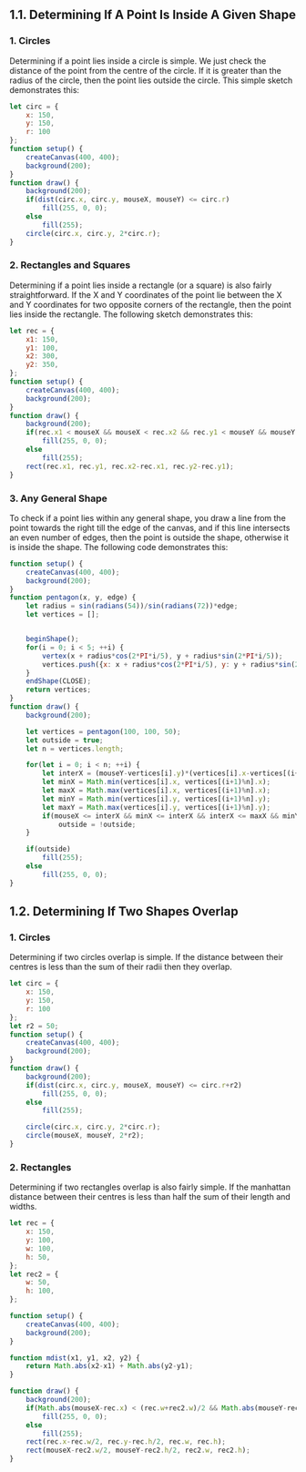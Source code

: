## 1.1. Determining If A Point Is Inside A Given Shape

### 1. Circles

Determining if a point lies inside a circle is simple. We just check the distance of the point from the centre of the circle. If it is greater than the radius of the circle, then the point lies outside the circle. This simple sketch demonstrates this:

```js
let circ = {
    x: 150,
    y: 150,
    r: 100
};
function setup() {
    createCanvas(400, 400);
    background(200);
}
function draw() {
    background(200);
    if(dist(circ.x, circ.y, mouseX, mouseY) <= circ.r)
        fill(255, 0, 0);
    else
        fill(255);
    circle(circ.x, circ.y, 2*circ.r);
}
```

### 2. Rectangles and Squares

Determining if a point lies inside a rectangle (or a square) is also fairly straightforward. If the X and Y coordinates of the point lie between the X and Y coordinates for two opposite corners of the rectangle, then the point lies inside the rectangle. The following sketch demonstrates this:

```js
let rec = {
    x1: 150,
    y1: 100,
    x2: 300,
    y2: 350,
};
function setup() {
    createCanvas(400, 400);
    background(200);
}
function draw() {
    background(200);
    if(rec.x1 < mouseX && mouseX < rec.x2 && rec.y1 < mouseY && mouseY < rec.y2)
        fill(255, 0, 0);
    else
        fill(255);
    rect(rec.x1, rec.y1, rec.x2-rec.x1, rec.y2-rec.y1);
}
```

### 3. Any General Shape

To check if a point lies within any general shape, you draw a line from the point towards the right till the edge of the canvas, and if this line intersects an even number of edges, then the point is outside the shape, otherwise it is inside the shape. The following code demonstrates this:

```js
function setup() {
    createCanvas(400, 400);
    background(200);
}
function pentagon(x, y, edge) {
    let radius = sin(radians(54))/sin(radians(72))*edge;
    let vertices = [];


    beginShape();
    for(i = 0; i < 5; ++i) {
        vertex(x + radius*cos(2*PI*i/5), y + radius*sin(2*PI*i/5));
        vertices.push({x: x + radius*cos(2*PI*i/5), y: y + radius*sin(2*PI*i/5)});
    }
    endShape(CLOSE);
    return vertices;
}
function draw() {
    background(200);

    let vertices = pentagon(100, 100, 50);
    let outside = true;
    let n = vertices.length;

    for(let i = 0; i < n; ++i) {
        let interX = (mouseY-vertices[i].y)*(vertices[i].x-vertices[(i+1)%n].x)/(vertices[i].y-vertices[(i+1)%n].y) + vertices[i].x;
        let minX = Math.min(vertices[i].x, vertices[(i+1)%n].x);
        let maxX = Math.max(vertices[i].x, vertices[(i+1)%n].x);
        let minY = Math.min(vertices[i].y, vertices[(i+1)%n].y);
        let maxY = Math.max(vertices[i].y, vertices[(i+1)%n].y);
        if(mouseX <= interX && minX <= interX && interX <= maxX && minY <= mouseY && mouseY <= maxY)
            outside = !outside;
    }

    if(outside)
        fill(255);
    else
        fill(255, 0, 0);
}
```

## 1.2. Determining If Two Shapes Overlap

### 1. Circles

Determining if two circles overlap is simple. If the distance between their centres is less than the sum of their radii then they overlap.

```js
let circ = {
    x: 150,
    y: 150,
    r: 100
};
let r2 = 50;
function setup() {
    createCanvas(400, 400);
    background(200);
}
function draw() {
    background(200);
    if(dist(circ.x, circ.y, mouseX, mouseY) <= circ.r+r2)
        fill(255, 0, 0);
    else
        fill(255);

    circle(circ.x, circ.y, 2*circ.r);
    circle(mouseX, mouseY, 2*r2);
}
```

### 2. Rectangles

Determining if two rectangles overlap is also fairly simple. If the manhattan distance between their centres is less than half the sum of their length and widths.

```js
let rec = {
    x: 150,
    y: 100,
    w: 100,
    h: 50,
};
let rec2 = {
    w: 50,
    h: 100,
};

function setup() {
    createCanvas(400, 400);
    background(200);
}

function mdist(x1, y1, x2, y2) {
    return Math.abs(x2-x1) + Math.abs(y2-y1);
}

function draw() {
    background(200);
    if(Math.abs(mouseX-rec.x) < (rec.w+rec2.w)/2 && Math.abs(mouseY-rec.y) < (rec.h+rec2.h)/2)
        fill(255, 0, 0);
    else
        fill(255);
    rect(rec.x-rec.w/2, rec.y-rec.h/2, rec.w, rec.h);
    rect(mouseX-rec2.w/2, mouseY-rec2.h/2, rec2.w, rec2.h);
} 
```